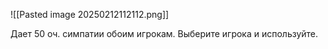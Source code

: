 ![[Pasted image 20250212112112.png]]

Дает 50 оч. симпатии обоим игрокам. Выберите игрока и используйте.